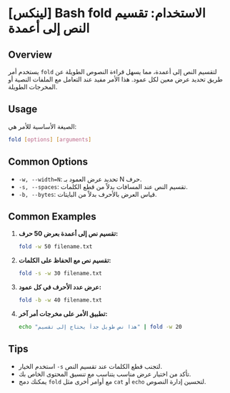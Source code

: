 # [لينكس] Bash fold الاستخدام: تقسيم النص إلى أعمدة

## Overview
يستخدم أمر `fold` لتقسيم النص إلى أعمدة، مما يسهل قراءة النصوص الطويلة عن طريق تحديد عرض معين لكل عمود. هذا الأمر مفيد عند التعامل مع الملفات النصية أو المخرجات الطويلة.

## Usage
الصيغة الأساسية للأمر هي:

```bash
fold [options] [arguments]
```

## Common Options
- `-w, --width=N`: تحديد عرض العمود بـ N حرف.
- `-s, --spaces`: تقسيم النص عند المسافات بدلاً من قطع الكلمات.
- `-b, --bytes`: قياس العرض بالأحرف بدلاً من البايتات.

## Common Examples

1. **تقسيم نص إلى أعمدة بعرض 50 حرف:**
   ```bash
   fold -w 50 filename.txt
   ```

2. **تقسيم نص مع الحفاظ على الكلمات:**
   ```bash
   fold -s -w 30 filename.txt
   ```

3. **عرض عدد الأحرف في كل عمود:**
   ```bash
   fold -b -w 40 filename.txt
   ```

4. **تطبيق الأمر على مخرجات أمر آخر:**
   ```bash
   echo "هذا نص طويل جداً يحتاج إلى تقسيم" | fold -w 20
   ```

## Tips
- استخدم الخيار `-s` لتجنب قطع الكلمات عند تقسيم النص.
- تأكد من اختيار عرض مناسب يتناسب مع تنسيق المحتوى الخاص بك.
- يمكنك دمج `fold` مع أوامر أخرى مثل `cat` أو `echo` لتحسين إدارة النصوص.